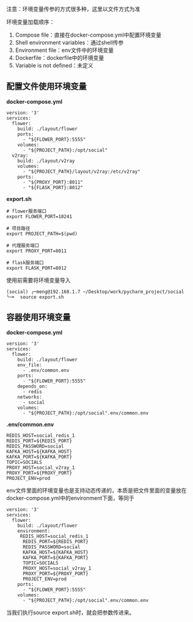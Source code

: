 注意：环境变量传参的方式很多种，这里以文件方式为准

环境变量加载顺序：

1. Compose file：直接在docker-compose.yml中配置环境变量
2. Shell environment variables：通过shell传参
3. Environment file：env文件中的环境变量
4. Dockerfile：dockerfile中的环境变量
5. Variable is not defined：未定义

## 配置文件使用环境变量

**docker-compose.yml**

```shell
version: '3'
services:
  flower:
    build: ./layout/flower
    ports:
      - "${FLOWER_PORT}:5555"
    volumes:
      - "${PROJECT_PATH}:/opt/social"
  v2ray:
    build: ./layout/v2ray
    volumes:
      - "${PROJECT_PATH}/layout/v2ray:/etc/v2ray"
    ports:
      - "${PROXY_PORT}:8011"
      - "${FLASK_PORT}:8012"
```

**export.sh**

```shell
# flower服务端口
export FLOWER_PORT=10241

# 项目路径
export PROJECT_PATH=$(pwd)

# 代理服务端口
export PROXY_PORT=8011

# flask服务端口
export FLASK_PORT=8012
```

使用前需要将环境变量导入

```shell
(social) ╭─meng@192.168.1.7 ~/Desktop/work/pycharm_project/social
╰─➤  source export.sh 
```

## 容器使用环境变量

**docker-compose.yml**

```shell
version: '3'
services:
  flower:
    build: ./layout/flower
    env_file:
      - .env/common.env
    ports:
      - "${FLOWER_PORT}:5555"
    depends_on:
      - redis
    networks:
      - social
    volumes:
      - "${PROJECT_PATH}:/opt/social".env/common.env
```

**\.env/common.env**

```shell
REDIS_HOST=social_redis_1
REDIS_PORT=${REDIS_PORT}
REDIS_PASSWORD=social
KAFKA_HOST=${KAFKA_HOST}
KAFKA_PORT=${KAFKA_PORT}
TOPIC=SOCIALS
PROXY_HOST=social_v2ray_1
PROXY_PORT=${PROXY_PORT}
PROJECT_ENV=prod
```

env文件里面的环境变量也是支持动态传递的，本质是把文件里面的变量放在docker-compose.yml中的environment下面，等同于

```shell
version: '3'
services:
  flower:
    build: ./layout/flower
    environment: 
     REDIS_HOST=social_redis_1
      REDIS_PORT=${REDIS_PORT}
      REDIS_PASSWORD=social
      KAFKA_HOST=${KAFKA_HOST}
      KAFKA_PORT=${KAFKA_PORT}
      TOPIC=SOCIALS
      PROXY_HOST=social_v2ray_1
      PROXY_PORT=${PROXY_PORT}
      PROJECT_ENV=prod
    ports:
      - "${FLOWER_PORT}:5555"
    volumes:
      - "${PROJECT_PATH}:/opt/social".env/common.env
```

当我们执行source export.sh时，就会把参数传进来。